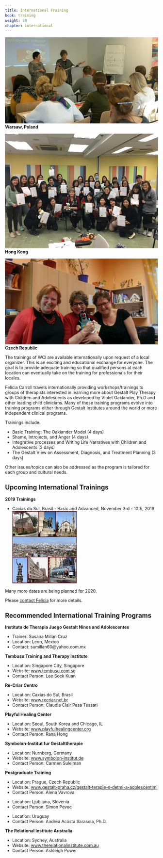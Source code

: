 ```yaml
---
title: International Training
book: training
weight: 70
chapter: international
---
```

<div class="row">
    <div class="col col-sm-6">
        <p><img src="/assets/img/international1.jpg" class="img-responsive img-thumbnail" />
        <strong>Warsaw, Poland</strong></p>
        <p><img src="/assets/img/Hong.jpg" class="img-responsive img-thumbnail" />
        <strong>Hong Kong</strong></p>
        <p><img src="/assets/img/FeliciaMole.jpg" class="img-responsive img-thumbnail" />
        <strong>Czech Republic</strong></p>
    </div>
    <div class="col col-sm-6">
        <p>The trainings of WCI are available internationally upon request of a local organizer. This is an exciting and educational exchange for everyone. The goal is to provide adequate training so that qualified persons at each location can eventually take on the training for professionals for their locales.</p>
        <p>Felicia Carroll travels internationally providing workshops/trainings to groups of therapists interested in learning more about Gestalt Play Therapy with Children and Adolescents as developed by Violet Oaklander, Ph.D and other leading child clinicians. Many of these training programs evolve into training programs either through Gestalt Institutes around the world or more independent clinical programs.</p>
        <p>Trainings include.
        <ul>
            <li>Basic Training: The Oaklander Model (4 days)</li>
            <li>Shame, Introjects, and Anger (4 days)</li>
            <li>Integrative processes and Writing Life Narratives with Children and Adolescents (3 days)</li>
            <li>The Gestalt View on Assessment, Diagnosis, and Treatment Planning (3 days)</li>
        </ul>
        Other issues/topics can also be addressed as the program is tailored for each group and cultural needs.
        </p>
        <h2>Upcoming International Trainings</h2>
        <strong>2019 Trainings</strong>
        <ul>
            <li>Caxias do Sul, Brasil - Basic and Advanced, November 3rd - 10th, 2019<br/><img src="/assets/img/Brasil.jpg" class="img-responsive img-thumbnail" /></li>           
        </ul>
        <p>Many more dates are being planned for 2020.</p>
        <p>Please <a href="/contact">contact Felicia</a> for more details.</p>
    </div>
</div>
<div class="docs-section">
  <h2 id="recommended-international" class="header-title">Recommended International Training Programs</h2>
  <div class="docs-section">
    <strong>Instituto de Therapia Juego Gestalt Ninos and Adolescentes</strong>
    <ul>
      <li>Trainer: Susana Millan Cruz</li>
      <li>Location: Leon, Mexico</li>
      <li>Contact: sumillan60@yahoo.com.mx</li>
    </ul>
  </div>
  <div class="docs-section">
    <strong>Tembusu Training and Therapy Institute</strong>
    <ul>
      <li>Location: Singapore City, Singapore</li>
      <li>Website: <a href="http://www.tembusu.com.sg">www.tembusu.com.sg</a></li>
      <li>Contact Person: Lee Sock Kuan</li>
    </ul>
  </div>
    <div class="docs-section">
      <strong>Re-Criar Centro</strong>
      <ul>
        <li>Location: Caxias do Sul, Brasil</li>
        <li>Website: <a href="http://www.recriar.net.br">www.recriar.net.br</a></li>
        <li>Contact Person: Claudia Clair Pasa Tessari</li>
      </ul>
    </div>
    <div class="docs-section">
      <strong>Playful Healing Center</strong>
      <ul>
        <li>Location: Seoul, South Korea and Chicago, IL</li>
        <li>Website: <a href="http://www.playfulhealingcenter.org">www.playfulhealingcenter.org</a></li>
        <li>Contact Person: Rana Hong</li>
      </ul>
    </div>
    <div class="docs-section">
      <strong>Symbolon-Institut fur Gestalttherapie</strong>
      <ul>
        <li>Location: Nurnberg, Germany</li>
        <li>Website: <a href="http://www.symbolon-institut.de">www.symbolon-institut.de</a></li>
        <li>Contact Person: Carmen Suleiman</li>
      </ul>
    </div>
    <div class="docs-section">
      <strong>Postgraduate Training</strong>
      <ul>
        <li>Location: Prague, Czech Republic</li>
        <li>Website: <a href="http://www.gestalt-praha.cz/gestalt-terapie-s-detmi-a-adolescentimi">www.gestalt-praha.cz/gestalt-terapie-s-detmi-a-adolescentimi</a></li>
        <li>Contact Person: Alena Vavrova</li>
      </ul>
      <ul>
         <li>Location: Ljubljana, Slovenia</li>
         <li>Contact Person: Simon Pevec</li>
      </ul>
      <ul>
       <li>Location: Uruguay</li>
       <li>Contact Person: Andrea Acosta Sarasola, Ph.D.</li>
    </ul>
    </div>
    <div class="docs-section">
      <strong>The Relational Institute Australia</strong>
      <ul>
        <li>Location: Sydney, Australia</li>
        <li>Website: <a href="www.therelationalinstitute.com.au">www.therelationalinstitute.com.au</a></li>
        <li>Contact Person: Ashleigh Power</li>
      </ul>
    </div>
</div>

